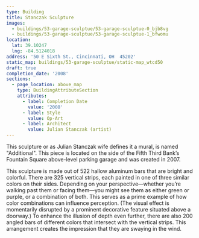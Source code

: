 ```yaml
---
type: Building
title: Stanczak Sculpture
images:
  - buildings/53-garage-sculptue/53-garage-sculptue-0_bjb8vg
  - buildings/53-garage-sculptue/53-garage-sculptue-1_bfwomu
location:
  lat: 39.10247
  lng: -84.5124018
address: '50 E Sixth St., Cincinnati, OH  45202'
static_map: buildings/53-garage-sculptue/static-map_wtcd50
draft: true
completion_date: '2008'
sections:
  - page_location: above_map
    type: BuildingAttributeSection
    attributes:
      - label: Completion Date
        value: '2008'
      - label: Style
        value: Op-Art
      - label: Architect
        value: Julian Stanczak (artist)
---
```

This sculpture or as Julian Stanczak wife defines it a mural, is named "Additional". This piece is located on the side of the Fifth Third Bank’s Fountain Square above-level parking garage and was created in 2007. 

This sculpture is made out of 522 hallow aluminum bars that are bright and colorful. There are 325 vertical strips, each painted in one of three similar colors on their sides. Depending on your perspective—whether you’re walking past them or facing them—you might see them as either green or purple, or a combination of both. This serves as a prime example of how color combinations can influence perception. (The visual effect is momentarily disrupted by a prominent decorative feature situated above a doorway.) To enhance the illusion of depth even further, there are also 200 angled bars of different colors that intersect with the vertical strips. This arrangement creates the impression that they are swaying in the wind. 
